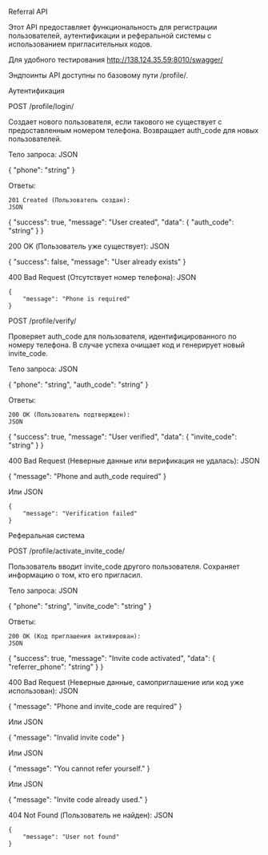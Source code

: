 Referral API

Этот API предоставляет функциональность для регистрации пользователей, аутентификации и реферальной системы с использованием пригласительных кодов.

Для удобного тестирования http://138.124.35.59:8010/swagger/

Эндпоинты API доступны по базовому пути /profile/.

Аутентификация

POST /profile/login/

Создает нового пользователя, если такового не существует с предоставленным номером телефона. Возвращает auth_code для новых пользователей.

Тело запроса:
JSON

{
    "phone": "string"
}

Ответы:

    201 Created (Пользователь создан):
    JSON

{
    "success": true,
    "message": "User created",
    "data": {
        "auth_code": "string"
    }
}

200 OK (Пользователь уже существует):
JSON

{
    "success": false,
    "message": "User already exists"
}

400 Bad Request (Отсутствует номер телефона):
JSON

    {
        "message": "Phone is required"
    }

POST /profile/verify/

Проверяет auth_code для пользователя, идентифицированного по номеру телефона. В случае успеха очищает код и генерирует новый invite_code.

Тело запроса:
JSON

{
    "phone": "string",
    "auth_code": "string"
}

Ответы:

    200 OK (Пользователь подтвержден):
    JSON

{
    "success": true,
    "message": "User verified",
    "data": {
        "invite_code": "string"
    }
}

400 Bad Request (Неверные данные или верификация не удалась):
JSON

{
    "message": "Phone and auth_code required"
}

Или
JSON

    {
        "message": "Verification failed"
    }

Реферальная система

POST /profile/activate_invite_code/

Пользователь вводит invite_code другого пользователя. Сохраняет информацию о том, кто его пригласил.

Тело запроса:
JSON

{
    "phone": "string",
    "invite_code": "string"
}

Ответы:

    200 OK (Код приглашения активирован):
    JSON

{
    "success": true,
    "message": "Invite code activated",
    "data": {
        "referrer_phone": "string"
    }
}

400 Bad Request (Неверные данные, самоприглашение или код уже использован):
JSON

{
    "message": "Phone and invite_code are required"
}

Или
JSON

{
    "message": "Invalid invite code"
}

Или
JSON

{
    "message": "You cannot refer yourself."
}

Или
JSON

{
    "message": "Invite code already used."
}

404 Not Found (Пользователь не найден):
JSON

    {
        "message": "User not found"
    }

